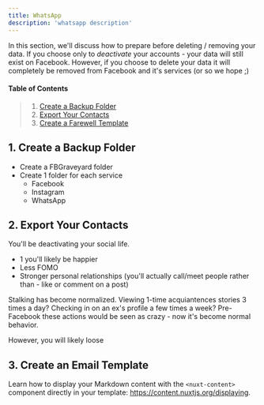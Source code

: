 ```yaml
---
title: WhatsApp
description: 'whatsapp description'
---
```


In this section, we'll discuss how to prepare before deleting / removing your data. If you choose only to _deactivate_ your accounts - your data will still exist on Facebook. However, if you choose to delete your data it will completely be removed from Facebook and it's services (or so we hope ;)

<!-- More -->

#### Table of Contents

> 1. [Create a Backup Folder](#step1)
> 2. [Export Your Contacts](#step2)
> 3. [Create a Farewell Template](#step3)

<h2 id="step1">1. Create a Backup Folder</h2>

- Create a FBGraveyard folder
- Create 1 folder for each service
  - Facebook
  - Instagram
  - WhatsApp

<h2 id="step2">2. Export Your Contacts</h2>

You'll be deactivating your social life.

- 1 you'll likely be happier
- Less FOMO
- Stronger personal relationships (you'll actually call/meet people rather than - like or comment on a post)

Stalking has become normalized. Viewing 1-time acquiantences stories 3 times a day? Checking in on an ex's profile a few times a week? Pre-Facebook these actions would be seen as crazy - now it's become normal behavior.

However, you will likely loose

<h2 id="step3">3. Create an Email Template</h2>

Learn how to display your Markdown content with the `<nuxt-content>` component directly in your template: https://content.nuxtjs.org/displaying.
